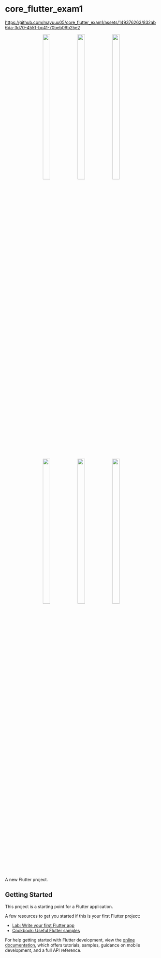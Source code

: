 # core_flutter_exam1


https://github.com/mayuuu05/core_flutter_exam1/assets/149376263/832ab6da-3d70-4551-bc41-70beb09b25e2

<p align="center">
  <img src = "https://github.com/mayuuu05/core_flutter_exam1/assets/149376263/0471d874-708b-40f4-8f81-0662e7e069fe" width=22% height=35% >
  <img src = "https://github.com/mayuuu05/core_flutter_exam1/assets/149376263/6ba71819-28ca-45fe-a0e6-8c5a073f2b44 " width=22% height=35% >
  <img src = "https://github.com/mayuuu05/core_flutter_exam1/assets/149376263/e0684a62-f954-485e-a983-b9376b8319ea" width=22% height=35% >
   

  <br>
  </br>
</br>
<img src = "https://github.com/mayuuu05/core_flutter_exam1/assets/149376263/0e3fc21c-c1e4-49ac-8f2c-d0cb4f7cf553" width=22% height=35% >
<img src = "https://github.com/mayuuu05/core_flutter_exam1/assets/149376263/6485d434-16a9-41e2-8879-6a6d3847eed0  " width=22% height=35% >
     <img src = "https://github.com/mayuuu05/core_flutter_exam1/assets/149376263/b8d6ed25-adf5-40af-815b-2211ba0d1d83     " width=22% height=35% > 
  

</p>


A new Flutter project.

## Getting Started

This project is a starting point for a Flutter application.

A few resources to get you started if this is your first Flutter project:

- [Lab: Write your first Flutter app](https://docs.flutter.dev/get-started/codelab)
- [Cookbook: Useful Flutter samples](https://docs.flutter.dev/cookbook)

For help getting started with Flutter development, view the
[online documentation](https://docs.flutter.dev/), which offers tutorials,
samples, guidance on mobile development, and a full API reference.
